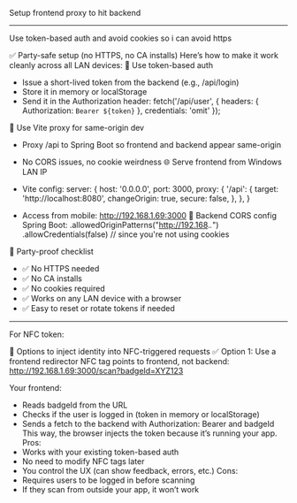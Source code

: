 Setup frontend proxy to hit backend 


---
Use token-based auth and avoid cookies so i can avoid https

✅ Party-safe setup (no HTTPS, no CA installs)
Here’s how to make it work cleanly across all LAN devices:
🔐 Use token-based auth
- Issue a short-lived token from the backend (e.g., /api/login)
- Store it in memory or localStorage
- Send it in the Authorization header:
fetch('/api/user', {
  headers: { Authorization: `Bearer ${token}` },
  credentials: 'omit'
});


🧭 Use Vite proxy for same-origin dev
- Proxy /api to Spring Boot so frontend and backend appear same-origin
- No CORS issues, no cookie weirdness
🌐 Serve frontend from Windows LAN IP
- Vite config:
server: {
  host: '0.0.0.0',
  port: 3000,
  proxy: {
    '/api': {
      target: 'http://localhost:8080',
      changeOrigin: true,
      secure: false,
    },
  },
}


- Access from mobile: http://192.168.1.69:3000
🧪 Backend CORS config
Spring Boot:
.allowedOriginPatterns("http://192.168.*.*")
.allowCredentials(false) // since you're not using cookies



🎉 Party-proof checklist
- ✅ No HTTPS needed
- ✅ No CA installs
- ✅ No cookies required
- ✅ Works on any LAN device with a browser
- ✅ Easy to reset or rotate tokens if needed

---

For NFC token:

🧩 Options to inject identity into NFC-triggered requests
✅ Option 1: Use a frontend redirector
NFC tag points to frontend, not backend:
http://192.168.1.69:3000/scan?badgeId=XYZ123


Your frontend:
- Reads badgeId from the URL
- Checks if the user is logged in (token in memory or localStorage)
- Sends a fetch to the backend with Authorization: Bearer <token> and badgeId
This way, the browser injects the token because it’s running your app.
Pros:
- Works with your existing token-based auth
- No need to modify NFC tags later
- You control the UX (can show feedback, errors, etc.)
Cons:
- Requires users to be logged in before scanning
- If they scan from outside your app, it won’t work
